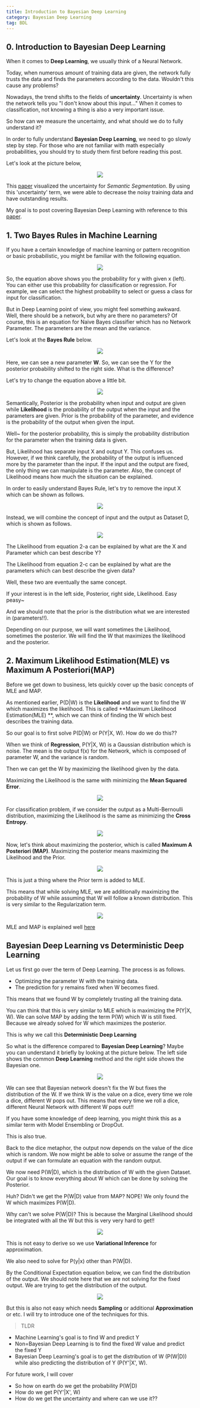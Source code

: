 ```yaml
---
title: Introduction to Bayesian Deep Learning
category: Bayesian Deep Learning
tag: BDL
---
```





## 0. Introduction to Bayesian Deep Learning

When it comes to **Deep Learning**, we usually think of a Neural Network.

Today, when numerous amount of training data are given, the network fully trusts the data and finds the parameters according to the data. Wouldn't this cause any problems?

Nowadays, the trend shifts to the fields of **uncertainty**. Uncertainty is when the network tells you "I don't know about this input..." When it comes to classification, not knowing a thing is also a very important issue.

So how can we measure the uncertainty, and what should we do to fully understand it?

In order to fully understand **Bayesian Deep Learning**, we need to go slowly step by step. For those who are not familiar with math especially probabilities, you should try to study them first before reading this post.

Let's look at the picture below,

<center><img src="https://i.imgur.com/3GRLRim.png"></center>

This [paper]("https://arxiv.org/abs/1703.04977") visualized the uncertainty for *Semantic Segmentation*. By using this 'uncertainty' term, we were able to decrease the noisy training data and have outstanding results. 

My goal is to post covering Bayesian Deep Learning with reference to this [paper](http://mlg.eng.cam.ac.uk/yarin/thesis/thesis.pdf).

## 1. Two Bayes Rules in Machine Learning

If you have a certain knowledge of machine learning or pattern recognition or basic probabilistic, you might be familiar with the following equation.

<center><img src="https://i.imgur.com/3GnlE1b.png"></center>

So, the equation above shows you the probability for y with given x (left). You can either use this probability for classification or regression. For example, we can select the highest probability to select or guess a class for input for classification.

But in Deep Learning point of view, you might feel something awkward. Well, there should be a network, but why are there no parameters? Of course, this is an equation for Naive Bayes classifier which has no Network Parameter. The parameters are the mean and the variance.

Let's look at the **Bayes Rule** below.

<center><img src="https://i.imgur.com/JEosdBX.png"></center>

Here, we can see a new parameter **W**. So, we can see the Y for the posterior probability shifted to the right side. What is the difference? 

Let's try to change the equation above a little bit.

<center><img src="https://i.imgur.com/7st3YLG.png"></center>


Semantically, Posterior is the probability when input and output are given while **Likelihood** is the probability of the output when the input and the parameters are given. Prior is the probability of the parameter, and evidence is the probability of the output when given the input.

Well~ for the posterior probability, this is simply the probability distribution for the parameter when the training data is given.

But, Likelihood has separate input X and output Y. This confuses us. However, if we think carefully, the probability of the output is influenced more by the parameter than the input. If the input and the output are fixed, the only thing we can manipulate is the parameter. Also, the concept of Likelihood means how much the situation can be explained.

In order to easily understand Bayes Rule, let's try to remove the input X which can be shown as follows.

<center><img src="https://i.imgur.com/4z3yi7D.png"></center>

Instead, we will combine the concept of input and the output as Dataset D, which is shown as follows.

<center><img src="https://i.imgur.com/2iGcc6K.png"></center>

The Likelihood from equation 2-a can be explained by what are the X and Parameter which can best describe Y?

The Likelihood from equation 2-c can be explained by what are the parameters which can best describe the given data?

Well, these two are eventually the same concept. 

If your interest is in the left side, Posterior, right side, Likelihood. Easy peasy~

And we should note that the prior is the distribution what we are interested in (parameters!!).

Depending on our purpose, we will want sometimes the Likelihood, sometimes the posterior. We will find the W that maximizes the likelihood and the posterior.

## 2. Maximum Likelihood Estimation(MLE) vs Maximum A Posteriori(MAP)

Before we get down to business, lets quickly cover up the basic concepts of MLE and MAP.

As mentioned earlier, P(D\|W) is the **Likelihood** and we want to find the W which maximizes the likelihood. This is called **Maximum Likelihood Estimation(MLE) **, which we can think of finding the W which best describes the training data.

So our goal is to first solve P(D\|W) or P(Y\|X, W). How do we do this??

When we think of **Regression**, P(Y|X, W) is a Gaussian distribution which is noise. The mean is the output f(x) for the Network, which is composed of parameter W, and the variance is random. 

Then we can get the W by maximizing the likelihood given by the data.

Maximizing the Likelihood is the same with minimizing the **Mean Squared Error**.

<center><img src="https://i.imgur.com/o9bt8qi.png"></center>

For classification problem, if we consider the output as a Multi-Bernoulli distribution, maximizing the Likelihood is the same as minimizing the **Cross Entropy**.

<center><img src="https://i.imgur.com/FQSG2a9.png"></center>

Now, let's think about maximizing the posterior, which is called **Maximum A Posteriori (MAP)**. Maximizing the posterior means maximizing the Likelihood and the Prior.

<center><img src="https://i.imgur.com/VTa096h.png"></center>

This is just a thing where the Prior term is added to MLE.

This means that while solving MLE, we are additionally maximizing the probability of W while assuming that W will follow a known distribution. This is very similar to the Regularization term.


<center><img src="https://i.imgur.com/fZcdeDD.png"></center>

MLE and MAP is explained well [here](https://wiseodd.github.io/techblog/2017/01/01/mle-vs-map/)

## Bayesian Deep Learning vs Deterministic Deep Learning

Let us first go over the term of Deep Learning. The process is as follows.

  - Optimizing the parameter W with the training data.
  - The prediction for y remains fixed when W becomes fixed.
  
This means that we found W by completely trusting all the training data.

You can think that this is very similar to MLE which is maximizing the P(Y|X, W). We can solve MAP by adding the term P(W)  which W is still fixed. Because we already solved for W which maximizes the posterior. 

This is why we call this **Deterministic Deep Learning**

So what is the difference compared to **Bayesian Deep Learning**? Maybe you can understand it briefly by looking at the picture below. The left side shows the common **Deep Learning** method and the right side shows the Bayesian one.

<center><img src="https://i.imgur.com/iEOpsVX.png"></center>

We can see that Bayesian network doesn't fix the W but fixes the distribution of the W. If we think W is the value on a dice, every time we role a dice, different W pops out. This means that every time we roll a dice, different Neural Network with different W pops out!!

If you have some knowledge of deep learning, you might think this as a similar term with Model Ensembling or DropOut.

This is also true.

Back to the dice metaphor, the output now depends on the value of the dice which is random. We now might be able to solve or assume the range of the output if we can formulate an equation with the random output.

We now need P(W\|D), which is the distribution of W with the given Dataset. Our goal is to know everything about W which can be done by solving the Posterior. 

Huh? Didn't we get the P(W\|D) value from MAP? NOPE! We only found the W which maximizes P(W\|D).

Why can't we solve P(W\|D)? This is because the Marginal Likelihood should be integrated with all the W but this is very very hard to get!!

<center><img src="https://i.imgur.com/w8hhU9g.png"></center>

This is not easy to derive so we use **Variational Inference** for approximation.

We also need to solve for P(y\|x) other than P(W\|D).

By the Conditional Expectation equation below, we can find the distribution of the output. We should note here that we are not solving for the fixed output. We are trying to get the distribution of the output.

<center><img src="https://i.imgur.com/B80rLyE.png"></center>

But this is also not easy which needs **Sampling** or additional **Approximation** or etc. I will try to introduce one of the techniques for this.

>TLDR

  - Machine Learning's goal is to find W and predict Y
  - Non=Bayesian Deep Learning is to find the fixed W value and predict the fixed Y
  - Bayesian Deep Learning's goal is to get the distribution of W (P(W\|D)) while also predicting the distribution of Y (P(Y'|X', W).
  
  
For future work, I will cover
  - So how on earth do we get the probability P(W\|D)
  - How do we get P(Y'\|X', W)
  - How do we get the uncertainty and where can we use it??
  
